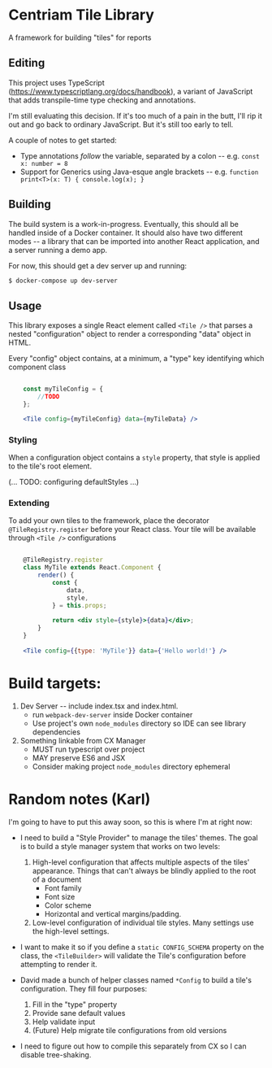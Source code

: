 # Centriam Tile Library

A framework for building "tiles" for reports

## Editing

This project uses TypeScript (https://www.typescriptlang.org/docs/handbook), a variant of JavaScript that adds
transpile-time type checking and annotations.

I'm still evaluating this decision. If it's too much of a pain in the butt, I'll rip it out and go back to ordinary JavaScript. But it's still too early to tell.

A couple of notes to get started:

- Type annotations *follow* the variable, separated by a colon -- e.g. `const x: number = 8`
- Support for Generics using Java-esque angle brackets -- e.g. `function print<T>(x: T) { console.log(x); }`


## Building

The build system is a work-in-progress. Eventually, this should all be handled inside of a Docker container. It should also have two different modes -- a library that can be imported into another React application, and a server running a demo app.

For now, this should get a dev server up and running:

```bash
$ docker-compose up dev-server
```


## Usage

This library exposes a single React element called `<Tile />` that parses a nested "configuration" object
to render a corresponding "data" object in HTML. 

Every "config" object contains, at a minimum, a "type" key identifying which component class

```jsx harmony

    const myTileConfig = {
        //TODO
    };

    <Tile config={myTileConfig} data={myTileData} />
```

### Styling

When a configuration object contains a `style` property, that style is applied to the tile's root element.

(... TODO: configuring defaultStyles ...) 



### Extending

To add your own tiles to the framework, place the decorator `@TileRegistry.register` before your React class.
Your tile will be available through `<Tile />` configurations

```jsx harmony

    @TileRegistry.register
    class MyTile extends React.Component {
        render() {
            const {
                data,
                style,
            } = this.props;
            
            return <div style={style}>{data}</div>;
        }
    }
    
    <Tile config={{type: 'MyTile'}} data={'Hello world!'} />
```


# Build targets:

1. Dev Server -- include index.tsx and index.html.
    - run `webpack-dev-server` inside Docker container
    - Use project's own `node_modules` directory so IDE can see library dependencies
2. Something linkable from CX Manager
    - MUST run typescript over project
    - MAY preserve ES6 and JSX
    - Consider making project `node_modules` directory ephemeral 



# Random notes (Karl)

I'm going to have to put this away soon, so this is where I'm at right now:

- I need to build a "Style Provider" to manage the tiles' themes. The goal is to build a style manager system that works
  on two levels:

    1. High-level configuration that affects multiple aspects of the tiles' appearance.
       Things that can't always be blindly applied to the root of a document
        - Font family
        - Font size
        - Color scheme
        - Horizontal and vertical margins/padding.
    2. Low-level configuration of individual tile styles. Many settings use the high-level settings.

- I want to make it so if you define a `static CONFIG_SCHEMA` property on the class, the `<TileBuilder>` will validate the
  Tile's configuration before attempting to render it.

- David made a bunch of helper classes named `*Config` to build a tile's configuration. They fill four purposes:
    1. Fill in the "type" property
    2. Provide sane default values
    3. Help validate input
    4. (Future) Help migrate tile configurations from old versions 

- I need to figure out how to compile this separately from CX so I can disable tree-shaking.
